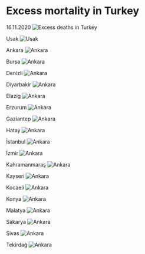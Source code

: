 # Excess mortality in Turkey
16.11.2020
![Excess deaths in Turkey](https://github.com/gucluyaman/Excess-mortality-in-Turkey/blob/master/images/ExcessDeaths.20201116.jpg)

Usak
![Usak](https://github.com/gucluyaman/Excess-mortality-in-Turkey/raw/master/images/usak.jpg)

Ankara
![Ankara](https://github.com/gucluyaman/Excess-mortality-in-Turkey/blob/master/Excess-Deaths-In.Cities-Until-29thSeptember/ankara.jpg)

Bursa
![Ankara](https://github.com/gucluyaman/Excess-mortality-in-Turkey/blob/master/Excess-Deaths-In.Cities-Until-29thSeptember/bursa.jpg)

Denizli
![Ankara](https://github.com/gucluyaman/Excess-mortality-in-Turkey/blob/master/Excess-Deaths-In.Cities-Until-29thSeptember/denizli.jpg)

Diyarbakir
![Ankara](https://github.com/gucluyaman/Excess-mortality-in-Turkey/blob/master/Excess-Deaths-In.Cities-Until-29thSeptember/diyarbakir.jpg)

Elazig
![Ankara](https://github.com/gucluyaman/Excess-mortality-in-Turkey/blob/master/Excess-Deaths-In.Cities-Until-29thSeptember/elazig.jpg)

Erzurum
![Ankara](https://github.com/gucluyaman/Excess-mortality-in-Turkey/blob/master/Excess-Deaths-In.Cities-Until-29thSeptember/erzurum.jpg)

Gaziantep
![Ankara](https://github.com/gucluyaman/Excess-mortality-in-Turkey/blob/master/Excess-Deaths-In.Cities-Until-29thSeptember/gaziantep.jpg)

Hatay
![Ankara](https://github.com/gucluyaman/Excess-mortality-in-Turkey/blob/master/Excess-Deaths-In.Cities-Until-29thSeptember/hatay.jpg)

İstanbul
![Ankara](https://github.com/gucluyaman/Excess-mortality-in-Turkey/blob/master/Excess-Deaths-In.Cities-Until-29thSeptember/istanbul.jpg)

İzmir
![Ankara](https://github.com/gucluyaman/Excess-mortality-in-Turkey/blob/master/Excess-Deaths-In.Cities-Until-29thSeptember/izmir.jpg)

Kahramanmaraş
![Ankara](https://github.com/gucluyaman/Excess-mortality-in-Turkey/blob/master/Excess-Deaths-In.Cities-Until-29thSeptember/kahramanmaras.jpg)

Kayseri 
![Ankara](https://github.com/gucluyaman/Excess-mortality-in-Turkey/blob/master/Excess-Deaths-In.Cities-Until-29thSeptember/kayseri.jpg)

Kocaeli
![Ankara](https://github.com/gucluyaman/Excess-mortality-in-Turkey/blob/master/Excess-Deaths-In.Cities-Until-29thSeptember/kocaeli.jpg)

Konya
![Ankara](https://github.com/gucluyaman/Excess-mortality-in-Turkey/blob/master/Excess-Deaths-In.Cities-Until-29thSeptember/konya.jpg)

Malatya
![Ankara](https://github.com/gucluyaman/Excess-mortality-in-Turkey/blob/master/Excess-Deaths-In.Cities-Until-29thSeptember/malatya.jpg)

Sakarya
![Ankara](https://github.com/gucluyaman/Excess-mortality-in-Turkey/blob/master/Excess-Deaths-In.Cities-Until-29thSeptember/sakarya.jpg)

Sivas
![Ankara](https://github.com/gucluyaman/Excess-mortality-in-Turkey/blob/master/Excess-Deaths-In.Cities-Until-29thSeptember/sivas.jpg)

Tekirdağ
![Ankara](https://github.com/gucluyaman/Excess-mortality-in-Turkey/blob/master/Excess-Deaths-In.Cities-Until-29thSeptember/tekirdag.jpg)


